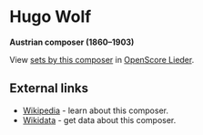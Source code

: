 
# Hugo Wolf

__Austrian composer (1860–1903)__

View [sets by this composer] in [OpenScore Lieder].

[sets by this composer]: https://musescore.com/openscore-lieder-corpus/sets?order=title&text=Wolf,+Hugo
[OpenScore Lieder]: https://musescore.com/openscore-lieder-corpus

## External links

- [Wikipedia] - learn about this composer.
- [Wikidata] - get data about this composer.

[Wikipedia]: https://en.wikipedia.org/wiki/Hugo_Wolf
[Wikidata]: https://www.wikidata.org/wiki/Q215747
